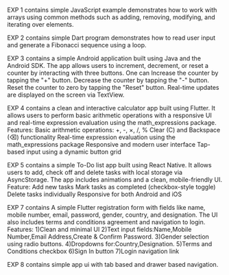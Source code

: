 EXP 1 contains simple JavaScript example demonstrates how to work with arrays using common methods such as adding, removing, modifying, and iterating over elements.

EXP 2 contains simple Dart program demonstrates how to read user input and generate a Fibonacci sequence using a loop.

EXP 3 contains a simple Android application built using Java and the Android SDK. The app allows users to increment, decrement, or reset a counter by interacting with three buttons.
One can
Increase the counter by tapping the "+" button.
Decrease the counter by tapping the "-" button.
Reset the counter to zero by tapping the "Reset" button.
Real-time updates are displayed on the screen via TextView.

EXP 4 contains a clean and interactive calculator app built using Flutter. It allows users to perform basic arithmetic operations with a responsive UI and real-time expression evaluation using the math_expressions package.
Features:
Basic arithmetic operations: +, -, ×, /, %
Clear (C) and Backspace (⌫) functionality
Real-time expression evaluation using the math_expressions package
Responsive and modern user interface
Tap-based input using a dynamic button grid

EXP 5 contains a simple To-Do list app built using React Native. It allows users to add, check off and delete tasks with  local storage via AsyncStorage. The app includes animations and a clean, mobile-friendly UI.
Feature:
Add new tasks
Mark tasks as completed (checkbox-style toggle)
Delete tasks individually
Responsive for both Android and iOS


EXP 7 contains A simple Flutter registration form with fields like name, mobile number, email, password, gender, country, and designation. The UI also includes terms and conditions agreement and navigation to login.
Features:
1)Clean and minimal UI
2)Text input fields:Name,Mobile Number,Email Address,Create & Confirm Password.
3)Gender selection using radio buttons.
4)Dropdowns for:Country,Designation.
5)Terms and Conditions checkbox
6)Sign In button
7)Login navigation link


EXP 8 contains simple app ui with tab based and drawer based navigation.
